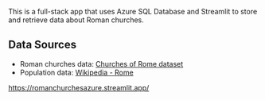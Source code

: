 This is a full-stack app that uses Azure SQL Database and Streamlit to store and retrieve data about Roman churches.

## Data Sources

- Roman churches data: [Churches of Rome dataset](https://github.com/ericleasemorgan/churches-of-rome/blob/master/etc/roman-churches.csv)
- Population data: [Wikipedia - Rome](https://en.wikipedia.org/wiki/Rome)

https://romanchurchesazure.streamlit.app/
